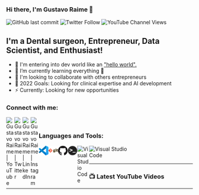### Hi there, I'm Gustavo Raime 👋

![GitHub last commit](https://img.shields.io/github/last-commit/gu-raime/Dental-Informatics?color=r&label=Last%20Commit&logo=github&logoColor=black)
![Twitter Follow](https://img.shields.io/twitter/follow/gustavo_raime?label=Twitter&style=social)
![YouTube Channel Views](https://img.shields.io/youtube/channel/views/UCeMO0Hv5addN-5RzUqyzgQg?style=social) 

## I'm a Dental surgeon, Entrepreneur, Data Scientist, and Enthusiast!

- 🔭 I'm entering into dev world like an ["hello world".](https://github.com/facebookresearch/pytorch3d)
- 🌱 I’m currently learning everything 🤣
- 👯 I'm looking to collaborate with others entrepreneurs
- 🥅 2022 Goals: Looking for clinical expertise and AI development
- ⚡ Currently: Looking for new opportunities

### Connect with me:


[<img align="left" alt="Gustavo Raime | YouTube" width="22px" src="https://cdn.jsdelivr.net/npm/simple-icons@v3/icons/youtube.svg" />][youtube]
[<img align="left" alt="Gustavo Raime | Twitter" width="22px" src="https://cdn.jsdelivr.net/npm/simple-icons@v3/icons/twitter.svg" />][twitter]
[<img align="left" alt="Gustavo Raime | LinkedIn" width="22px" src="https://cdn.jsdelivr.net/npm/simple-icons@v3/icons/linkedin.svg" />][linkedin]
[<img align="left" alt="Gustavo Raime | Instagram" width="22px" src="https://cdn.jsdelivr.net/npm/simple-icons@v3/icons/instagram.svg" />][instagram]

<br />

### Languages and Tools:

<img align="left" alt="Visual Studio Code" width="26px" src="https://raw.githubusercontent.com/github/explore/80688e429a7d4ef2fca1e82350fe8e3517d3494d/topics/visual-studio-code/visual-studio-code.png" />

<img align="left" alt="Git" width="26px" src="https://raw.githubusercontent.com/github/explore/80688e429a7d4ef2fca1e82350fe8e3517d3494d/topics/git/git.png" /> 

<img align="left" alt="GitHub" width="26px" src="https://raw.githubusercontent.com/github/explore/78df643247d429f6cc873026c0622819ad797942/topics/github/github.png" />

<img align="left" alt="Terminal" width="26px" src="https://raw.githubusercontent.com/github/explore/80688e429a7d4ef2fca1e82350fe8e3517d3494d/topics/terminal/terminal.png" />

<img align="left" alt="Visual Studio Code" width="32px" src="https://www.vectorlogo.zone/logos/gitkraken/gitkraken-icon.svg" /> 

<img align="left" alt="Visual Studio Code" width="106px" src="https://www.python.org/static/community_logos/python-logo-inkscape.svg" />
<br />
<br />

---

### 📺 Latest YouTube Videos

<!-- YOUTUBE:START -->
<!-- YOUTUBE:END -->

---


[website]: https://codeSTACKr.com
[course]: http://vsCodeHero.com
[twitter]: https://twitter.com/gustavo_raime
[youtube]: https://www.youtube.com/channel/UCeMO0Hv5addN-5RzUqyzgQg
[instagram]: https://www.instagram.com/grhaime
[linkedin]: https://www.linkedin.com/in/gustavo-raime-health-innovation/


